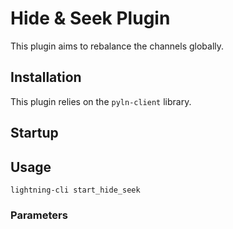 # Hide & Seek Plugin

This plugin aims to rebalance the channels globally. 


## Installation
This plugin relies on the `pyln-client` library.

## Startup


## Usage

```
lightning-cli start_hide_seek
```


### Parameters


